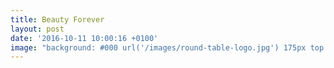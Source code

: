 ```yaml
---
title: Beauty Forever
layout: post
date: '2016-10-11 10:00:16 +0100'
image: "background: #000 url('/images/round-table-logo.jpg') 175px top no-repeat;background-size:150px'"
---
```

